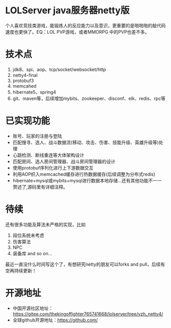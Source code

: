 # LOLServer java服务器netty版
个人喜欢竞技类游戏，能锻炼人的反应能力以及意识，更重要的是啪啪啪的敲代码速度也更快了。EQ：LOL PVP游戏，或者MMORPG 中的PVP也差不多。

# 技术点
1. jdk8、spi、aop、tcp/socket/websocket/http
2. netty4-final
3. protobuf3
4. memcahed
5. hibernate5、spring4
6. git、maven等，后续增加mybits、zookeeper、disconf、elk、redis、rpc等

# 已实现功能
- 账号、玩家的注册与登陆
- 匹配搜寻、选人、战斗数据流(移动、攻击、伤害、技能升级、英雄升级等)处理
- 心跳检测、断线重连等大体架构设计
- 匹配房间、选人房间管理器、战斗房间管理器的设计
- 使用protobuf序列化进行上下游数据交互
- 利用AOP织入memcached缓存进行热数据缓存(后续调整为分布式redis)
- hibernate+mysql或mybits+mysql进行数据本地存储...还有其他功能不一一赘述了,源码里有详细注释。

# 待续
还有很多功能及算法未严格的实现，比如
1. 段位系统未考虑
1. 伤害算法
1. NPC
1. 装备库 and so on...

最近一直没什么时间写这个了，有想研究netty的朋友可以forks and pull，后续有空再持续更新！

# 开源地址
- 中国开源社区地址：https://gitee.com/thekingoffighter765741668/lolserver/tree/yzh_netty4/
- 全球github开源地址：https://github.com/